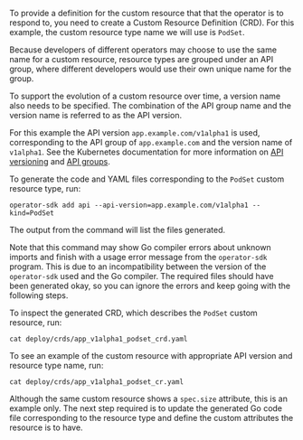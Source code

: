 To provide a definition for the custom resource that that the operator is to respond to, you need to create a Custom Resource Definition (CRD). For this example, the custom resource type name we will use is `PodSet`.

Because developers of different operators may choose to use the same name for a custom resource, resource types are grouped under an API group, where different developers would use their own unique name for the group.

To support the evolution of a custom resource over time, a version name also needs to be specified. The combination of the API group name and the version name is referred to as the API version.

For this example the API version `app.example.com/v1alpha1` is used, corresponding to the API group of `app.example.com` and the version name of `v1alpha1`. See the Kubernetes documentation for more information on [API versioning](https://kubernetes.io/docs/concepts/overview/kubernetes-api/#api-versioning) and [API groups](https://kubernetes.io/docs/concepts/overview/kubernetes-api/#api-groups).

To generate the code and YAML files corresponding to the `PodSet` custom resource type, run:

```execute
operator-sdk add api --api-version=app.example.com/v1alpha1 --kind=PodSet
```

The output from the command will list the files generated.

<span class="fas fa-exclamation-circle"></span> Note that this command may show Go compiler errors about unknown imports and finish with a usage error message from the `operator-sdk` program. This is due to an incompatibility between the version of the `operator-sdk` used and the Go compiler. The required files should have been generated okay, so you can ignore the errors and keep going with the following steps.

To inspect the generated CRD, which describes the `PodSet` custom resource, run:

```execute
cat deploy/crds/app_v1alpha1_podset_crd.yaml
```

To see an example of the custom resource with appropriate API version and resource type name, run:

```execute
cat deploy/crds/app_v1alpha1_podset_cr.yaml
```

Although the same custom resource shows a `spec.size` attribute, this is an example only. The next step required is to update the generated Go code file corresponding to the resource type and define the custom attributes the resource is to have.
